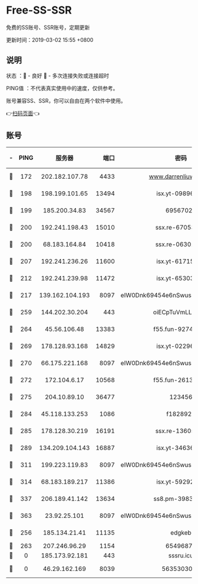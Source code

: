 # Free-SS-SSR

免费的SS账号、SSR账号，定期更新

更新时间：2019-03-02 15:55 +0800

## 说明

状态     ：🙂 - 良好 🙁 - 多次连接失败或连接超时

PING值   ：不代表真实使用中的速度，仅供参考。

账号兼容SS、SSR，你可以自由在两个软件中使用。

👉[扫码页面](https://liesauer.github.io/free-ss-ssr.github.io/)👈

## 账号

|-|PING|服务器|端口|密码|加密方式|区域|
|:----:|:----:|:-----:|-----:|:----:|:----:|:----:|
|🙂|172|202.182.107.78|4433|www.darrenliuwei.com|aes-256-cfb|JP|
|🙂|198|198.199.101.65|13494|isx.yt-09896411|aes-256-cfb|US|
|🙂|199|185.200.34.83|34567|69567020|aes-256-cfb|US|
|🙂|200|192.241.198.43|15010|ssx.re-67053093|aes-256-cfb|US|
|🙂|200|68.183.164.84|10418|ssx.re-06301743|aes-256-cfb|US|
|🙂|207|192.241.236.26|11600|isx.yt-61715029|aes-256-cfb|US|
|🙂|212|192.241.239.98|11472|isx.yt-65303536|aes-256-cfb|US|
|🙂|217|139.162.104.193|8097|eIW0Dnk69454e6nSwuspv9DmS201tQ0D|aes-256-cfb|JP|
|🙂|259|144.202.30.204|443|oiECpTuVmLLxk4Ts|aes-256-cfb|US|
|🙂|264|45.56.106.48|13383|f55.fun-92744438|aes-256-cfb|US|
|🙂|269|178.128.93.168|14829|isx.yt-02296578|aes-256-cfb|SG|
|🙂|270|66.175.221.168|8097|eIW0Dnk69454e6nSwuspv9DmS201tQ0D|aes-256-cfb|US|
|🙂|272|172.104.6.17|10568|f55.fun-26137081|aes-256-cfb|US|
|🙂|275|204.10.89.10|36477|123456|aes-256-cfb|US|
|🙂|284|45.118.133.253|1086|f1828920|aes-256-cfb|SG|
|🙂|285|178.128.30.219|16191|ssx.re-13605619|aes-256-cfb|SG|
|🙂|289|134.209.104.143|16887|isx.yt-34636284|aes-256-cfb|SG|
|🙂|311|199.223.119.83|8097|eIW0Dnk69454e6nSwuspv9DmS201tQ0D|aes-256-cfb|US|
|🙂|314|68.183.189.217|11386|isx.yt-59292721|aes-256-cfb|SG|
|🙂|337|206.189.41.142|13634|ss8.pm-39830820|aes-256-cfb|SG|
|🙂|363|23.92.25.101|8097|eIW0Dnk69454e6nSwuspv9DmS201tQ0D|aes-256-cfb|US|
|🙂|256|185.134.21.41|11135|edgkeb|aes-256-cfb|GB|
|🙂|263|207.246.96.29|1154|65496879|chacha20|US|
|🙁|0|185.173.92.181|443|sssru.icu|rc4-md5|RU|
|🙁|0|46.29.162.169|8039|5635303003|aes-256-cfb|RU|
